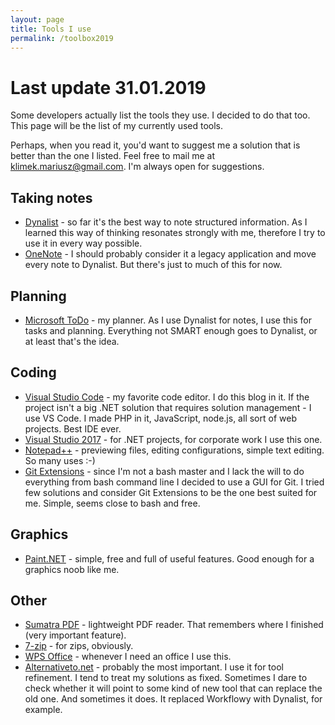 ```yaml
---
layout: page
title: Tools I use
permalink: /toolbox2019
---
```


# Last update 31.01.2019

Some developers actually list the tools they use. I decided to do that too. This page will be the list of my currently used tools.

Perhaps, when you read it, you'd want to suggest me a solution that is better than the one I listed. Feel free to mail me at [klimek.mariusz@gmail.com](klimek.mariusz@gmail.com). I'm always open for suggestions.

## Taking notes

* [Dynalist](https://dynalist.io/) - so far it's the best way to note structured information. As I learned this way of thinking resonates strongly with me, therefore I try to use it in every way possible.
* [OneNote](https://products.office.com/pl-pl/onenote/digital-note-taking-app) - I should probably consider it a legacy application and move every note to Dynalist. But there's just to much of this for now.

## Planning

* [Microsoft ToDo](https://to-do.microsoft.com/) - my planner. As I use Dynalist for notes, I use this for tasks and planning. Everything not SMART enough goes to Dynalist, or at least that's the idea.

## Coding

* [Visual Studio Code](https://code.visualstudio.com/) - my favorite code editor. I do this blog in it. If the project isn't a big .NET solution that requires solution management - I use VS Code. I made PHP in it, JavaScript, node.js, all sort of web projects. Best IDE ever.
* [Visual Studio 2017](https://visualstudio.microsoft.com/pl/vs/) - for .NET projects, for corporate work I use this one.
* [Notepad++](https://notepad-plus-plus.org/download/v7.6.3.html) - previewing files, editing configurations, simple text editing. So many uses :-)
* [Git Extensions](https://git-extensions-documentation.readthedocs.io/en/latest/git_extensions.html) - since I'm not a bash master and I lack the will to do everything from bash command line I decided to use a GUI for Git. I tried few solutions and consider Git Extensions to be the one best suited for me. Simple, seems close to bash and free.

## Graphics

* [Paint.NET](https://www.getpaint.net/) - simple, free and full of useful features. Good enough for a graphics noob like me.

## Other

* [Sumatra PDF](https://www.sumatrapdfreader.org/free-pdf-reader.html) - lightweight PDF reader. That remembers where I finished (very important feature).
* [7-zip](https://www.7-zip.org) - for zips, obviously.
* [WPS Office](https://www.wps.com/) - whenever I need an office I use this.
* [Alternativeto.net](http://alternativeto.net) - probably the most important. I use it for tool refinement. I tend to treat my solutions as fixed. Sometimes I dare to check whether it will point to some kind of new tool that can replace the old one. And sometimes it does. It replaced Workflowy with Dynalist, for example.